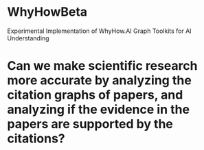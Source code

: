 # WhyHowBeta
 Experimental Implementation of WhyHow.AI Graph Toolkits for AI Understanding

# Can we make scientific research more accurate by analyzing the citation graphs of papers, and analyzing if the evidence in the papers are supported by the citations?

